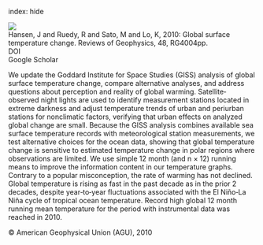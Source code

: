 index: hide

<div class="Citation">
    <div class="Citation-thumb CitationThumb-linked"  data-href="https://doi.org/10.1029/2010rg000345">
      <img src="https://static.claimspace.cloud/climate-study-static/refs/thumbs/1/Hansen_et_al_2010-thumb.png" />
    </div>

  <div class="Citation-body">
    <div class="Citation-text">Hansen, J and Ruedy, R and Sato, M and Lo, K, 2010: Global surface temperature change. <span class="Article-journal">Reviews of Geophysics, </span><span class="Article-volume">48, </span>RG4004pp.</div>
    <div class="Citation-links">
      <div class="CitationLink" data-href="https://doi.org/10.1029/2010rg000345">
        <div class="CitationLink-icon CitationLink-Doi"></div>
        <div class="CitationLink-text">DOI</div>
      </div>
      <div class="CitationLink" data-href="https://scholar.google.com/scholar?q=10.1029/2010rg000345">
        <div class="CitationLink-icon CitationLink-Scholar"></div>
        <div class="CitationLink-text">Google Scholar</div>
      </div>
    </div>
  </div>
</div>

We update the Goddard Institute for Space Studies (GISS) analysis of global surface temperature change, compare alternative analyses, and address questions about perception and reality of global warming. Satellite‐observed night lights are used to identify measurement stations located in extreme darkness and adjust temperature trends of urban and periurban stations for nonclimatic factors, verifying that urban effects on analyzed global change are small. Because the GISS analysis combines available sea surface temperature records with meteorological station measurements, we test alternative choices for the ocean data, showing that global temperature change is sensitive to estimated temperature change in polar regions where observations are limited. We use simple 12 month (and n × 12) running means to improve the information content in our temperature graphs. Contrary to a popular misconception, the rate of warming has not declined. Global temperature is rising as fast in the past decade as in the prior 2 decades, despite year‐to‐year fluctuations associated with the El Niño‐La Niña cycle of tropical ocean temperature. Record high global 12 month running mean temperature for the period with instrumental data was reached in 2010.

<div class="Citation-copy">
&copy; American Geophysical Union (AGU), 2010
</div>
